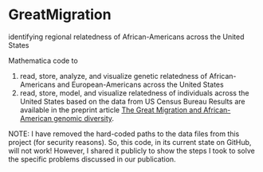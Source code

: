 # GreatMigration
identifying regional relatedness of African-Americans across the United States

Mathematica code to
  1. read, store, analyze, and visualize genetic relatedness of African-Americans and European-Americans across the United States
  2. read, store, model, and visualize relatedness of individuals across the United States based on the data from US Census Bureau
Results are available in the preprint article [The Great Migration and African-American genomic diversity](http://biorxiv.org/content/early/2015/10/15/029173).

NOTE: I have removed the hard-coded paths to the data files from this project (for security reasons). So, this code, in its current state on GitHub, will not work! However, I shared it publicly to show the steps I took to solve the specific problems discussed in our publication.
